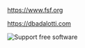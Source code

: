 https://www.fsf.org

https://dbadalotti.com

![Support free software](https://static.fsf.org/nosvn/appeal2020/spring/7-blackhole.png)
